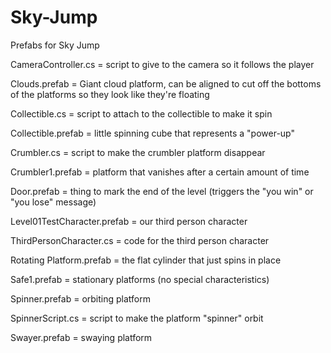 # Sky-Jump
Prefabs for Sky Jump

CameraController.cs = script to give to the camera so it follows the player

Clouds.prefab = Giant cloud platform, can be aligned to cut off the bottoms of the platforms so they look like they're floating

Collectible.cs = script to attach to the collectible to make it spin

Collectible.prefab = little spinning cube that represents a "power-up"

Crumbler.cs = script to make the crumbler platform disappear

Crumbler1.prefab = platform that vanishes after a certain amount of time

Door.prefab = thing to mark the end of the level (triggers the "you win" or "you lose" message)

Level01TestCharacter.prefab = our third person character

ThirdPersonCharacter.cs = code for the third person character

Rotating Platform.prefab = the flat cylinder that just spins in place

Safe1.prefab = stationary platforms (no special characteristics)

Spinner.prefab = orbiting platform

SpinnerScript.cs = script to make the platform "spinner" orbit

Swayer.prefab = swaying platform
